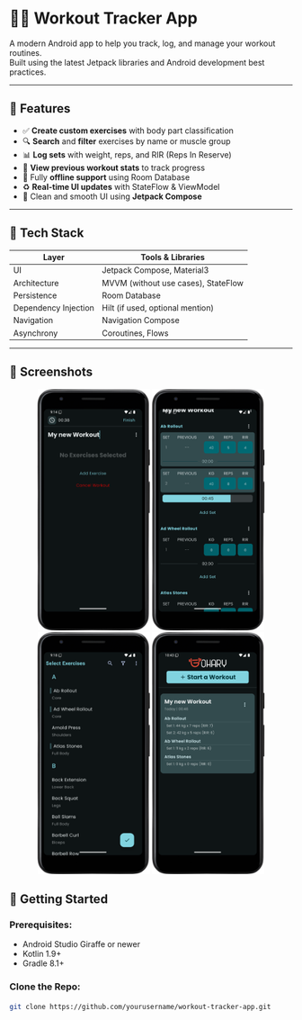 # 🏋️‍♂️ Workout Tracker App

A modern Android app to help you track, log, and manage your workout routines.  
Built using the latest Jetpack libraries and Android development best practices.

---

## 📱 Features

- ✅ **Create custom exercises** with body part classification
- 🔍 **Search** and **filter** exercises by name or muscle group
- 📊 **Log sets** with weight, reps, and RIR (Reps In Reserve)
- 🧠 **View previous workout stats** to track progress
- 📂 Fully **offline support** using Room Database
- ♻️ **Real-time UI updates** with StateFlow & ViewModel
- 🧼 Clean and smooth UI using **Jetpack Compose**

---

## 🧰 Tech Stack

| Layer         | Tools & Libraries                                      |
|---------------|--------------------------------------------------------|
| UI            | Jetpack Compose, Material3                             |
| Architecture  | MVVM (without use cases), StateFlow                    |
| Persistence   | Room Database                                          |
| Dependency Injection | Hilt (if used, optional mention)               |
| Navigation    | Navigation Compose                                     |
| Asynchrony    | Coroutines, Flows                                      |

---

## 📸 Screenshots
<p align="center">
  <img src="https://raw.githubusercontent.com/ahmedelgohary305/Elgohary-Workout/master/Screenshots/Workout Screenshot 1.png" width="200"/>
  <img src="https://raw.githubusercontent.com/ahmedelgohary305/Elgohary-Workout/master/Screenshots/Workout Screenshot 2.png" width="200"/>
  <img src="https://raw.githubusercontent.com/ahmedelgohary305/Elgohary-Workout/master/Screenshots/Workout Screenshot 3.png" width="200"/>
  <img src="https://raw.githubusercontent.com/ahmedelgohary305/Elgohary-Workout/master/Screenshots/Workout Screenshot 4.png" width="200"/>
</p>

## 🚀 Getting Started

### Prerequisites:
- Android Studio Giraffe or newer
- Kotlin 1.9+
- Gradle 8.1+

### Clone the Repo:
```bash
git clone https://github.com/yourusername/workout-tracker-app.git
